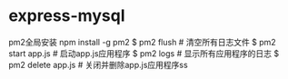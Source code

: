 # express-mysql
pm2全局安装
npm install -g pm2
 $ pm2 flush                     # 清空所有日志文件
 $ pm2 start app.js              # 启动app.js应用程序
 $ pm2 logs                      # 显示所有应用程序的日志
 $ pm2 delete app.js             # 关闭并删除app.js应用程序ss
